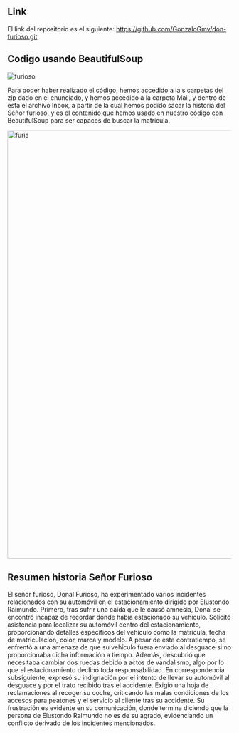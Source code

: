 ## Link

El link del repositorio es el siguiente:  https://github.com/GonzaloGmv/don-furioso.git


## Codigo usando BeautifulSoup

![furioso](https://github.com/GonzaloGmv/don-furioso/assets/91721643/ae6ac0e3-85ec-4b8d-ba2c-233869864381)


Para poder haber realizado el código, hemos accedido a la s carpetas del zip dado en el enunciado, y hemos accedido a la carpeta Mail, y dentro de esta el archivo Inbox, a partir de la cual hemos podido sacar la historia del Señor furioso, y es el contenido que hemos usado en nuestro código con  BeautifulSoup para ser capaces de buscar la matrícula.



<img width="960" alt="furia" src="https://github.com/GonzaloGmv/don-furioso/assets/91721643/9d5728f2-95b3-4938-a6d0-08e28b523641">



## Resumen historia Señor Furioso

El señor furioso, Donal Furioso, ha experimentado varios incidentes relacionados con su automóvil en el estacionamiento dirigido por Elustondo Raimundo. Primero, tras sufrir una caída que le causó amnesia, Donal se encontró incapaz de recordar dónde había estacionado su vehículo. Solicitó asistencia para localizar su automóvil dentro del estacionamiento, proporcionando detalles específicos del vehículo como la matrícula, fecha de matriculación, color, marca y modelo. A pesar de este contratiempo, se enfrentó a una amenaza de que su vehículo fuera enviado al desguace si no proporcionaba dicha información a tiempo.
Además, descubrió que necesitaba cambiar dos ruedas debido a actos de vandalismo, algo por lo que el estacionamiento declinó toda responsabilidad. En correspondencia subsiguiente, expresó su indignación por el intento de llevar su automóvil al desguace y por el trato recibido tras el accidente. Exigió una hoja de reclamaciones al recoger su coche, criticando las malas condiciones de los accesos para peatones y el servicio al cliente tras su accidente. Su frustración es evidente en su comunicación, donde termina diciendo que la persona de Elustondo Raimundo no es de su agrado, evidenciando un conflicto derivado de los incidentes mencionados.









